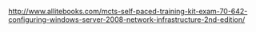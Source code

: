 http://www.allitebooks.com/mcts-self-paced-training-kit-exam-70-642-configuring-windows-server-2008-network-infrastructure-2nd-edition/